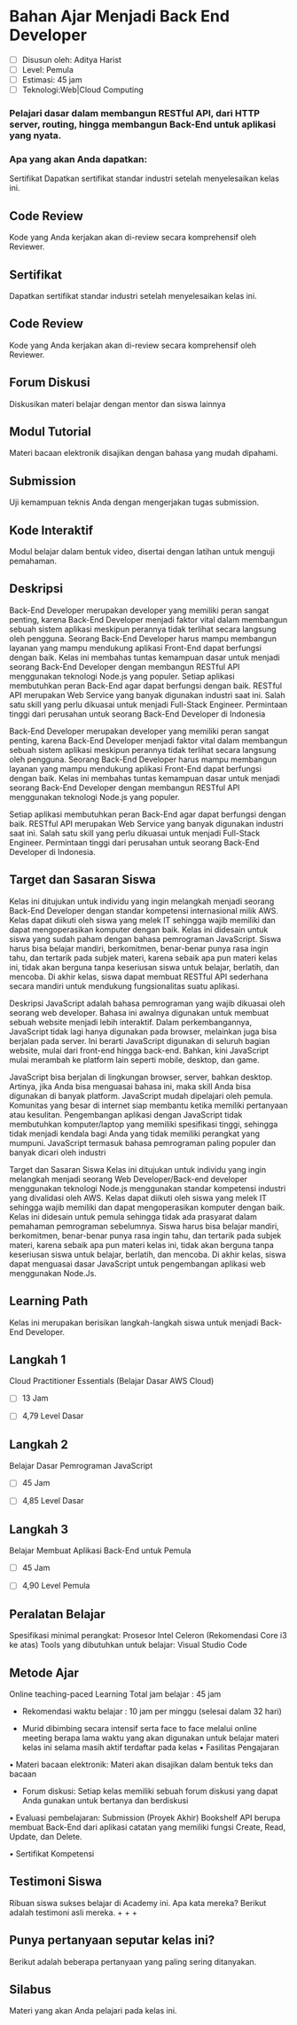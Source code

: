 # Bahan Ajar Menjadi Back End Developer

- [ ] Disusun oleh: Aditya Harist
- [ ] Level: Pemula 
- [ ] Estimasi: 45 jam
- [ ] Teknologi:Web|Cloud Computing

### Pelajari dasar dalam membangun RESTful API, dari HTTP server, routing, hingga membangun Back-End untuk aplikasi yang nyata.

### Apa yang akan Anda dapatkan:
Sertifikat
Dapatkan sertifikat standar industri setelah menyelesaikan kelas ini.

## Code Review
Kode yang Anda kerjakan akan di-review secara komprehensif oleh Reviewer.

## Sertifikat
Dapatkan sertifikat standar industri setelah menyelesaikan kelas ini.

## Code Review
Kode yang Anda kerjakan akan di-review secara komprehensif oleh Reviewer.

## Forum Diskusi
Diskusikan materi belajar dengan mentor dan siswa lainnya

## Modul Tutorial
Materi bacaan elektronik disajikan dengan bahasa yang mudah dipahami.

## Submission
Uji kemampuan teknis Anda dengan mengerjakan tugas submission.

## Kode Interaktif
Modul belajar dalam bentuk video, disertai dengan latihan untuk menguji pemahaman.

## Deskripsi
Back-End Developer merupakan developer yang memiliki peran sangat penting, karena Back-End Developer menjadi faktor vital dalam membangun sebuah sistem aplikasi meskipun perannya tidak terlihat secara langsung oleh pengguna. Seorang Back-End Developer harus mampu membangun layanan yang mampu mendukung aplikasi Front-End dapat berfungsi dengan baik. Kelas ini membahas tuntas kemampuan dasar untuk menjadi seorang Back-End Developer dengan membangun RESTful API menggunakan teknologi Node.js yang populer.
Setiap aplikasi membutuhkan peran Back-End agar dapat berfungsi dengan baik.
RESTful API merupakan Web Service yang banyak digunakan industri saat ini.
Salah satu skill yang perlu dikuasai untuk menjadi Full-Stack Engineer.
Permintaan tinggi dari perusahan untuk seorang Back-End Developer di Indonesia

Back-End Developer merupakan developer yang memiliki peran sangat penting, karena Back-End Developer menjadi faktor vital dalam membangun sebuah sistem aplikasi meskipun perannya tidak terlihat secara langsung oleh pengguna. Seorang Back-End Developer harus mampu membangun layanan yang mampu mendukung aplikasi Front-End dapat berfungsi dengan baik. Kelas ini membahas tuntas kemampuan dasar untuk menjadi seorang Back-End Developer dengan membangun RESTful API menggunakan teknologi Node.js yang populer.

Setiap aplikasi membutuhkan peran Back-End agar dapat berfungsi dengan baik.
RESTful API merupakan Web Service yang banyak digunakan industri saat ini.
Salah satu skill yang perlu dikuasai untuk menjadi Full-Stack Engineer.
Permintaan tinggi dari perusahan untuk seorang Back-End Developer di Indonesia.

## Target dan Sasaran Siswa
Kelas ini ditujukan untuk individu yang ingin melangkah menjadi seorang Back-End Developer dengan standar kompetensi internasional milik AWS.
Kelas dapat diikuti oleh siswa yang melek IT sehingga wajib memiliki dan dapat mengoperasikan komputer dengan baik.
Kelas ini didesain untuk siswa yang sudah paham dengan bahasa pemrograman JavaScript.
Siswa harus bisa belajar mandiri, berkomitmen, benar-benar punya rasa ingin tahu, dan tertarik pada subjek materi, karena sebaik apa pun materi kelas ini, tidak akan berguna tanpa keseriusan siswa untuk belajar, berlatih, dan mencoba.
Di akhir kelas, siswa dapat membuat RESTful API sederhana secara mandiri untuk mendukung fungsionalitas suatu aplikasi.

Deskripsi
JavaScript adalah bahasa pemrograman yang wajib dikuasai oleh seorang web developer. Bahasa ini awalnya digunakan untuk membuat sebuah website menjadi lebih interaktif. Dalam perkembangannya, JavaScript tidak lagi hanya digunakan pada browser, melainkan juga bisa berjalan pada server. Ini berarti JavaScript digunakan di seluruh bagian website, mulai dari front-end hingga back-end. Bahkan, kini JavaScript mulai merambah ke platform lain seperti mobile, desktop, dan game.

JavaScript bisa berjalan di lingkungan browser, server, bahkan desktop. Artinya, jika Anda bisa menguasai bahasa ini, maka skill Anda bisa digunakan di banyak platform.
JavaScript mudah dipelajari oleh pemula. Komunitas yang besar di internet siap membantu ketika memiliki pertanyaan atau kesulitan.
Pengembangan aplikasi dengan JavaScript tidak membutuhkan komputer/laptop yang memiliki spesifikasi tinggi, sehingga tidak menjadi kendala bagi Anda yang tidak memiliki perangkat yang mumpuni.
JavaScript termasuk bahasa pemrograman paling populer dan banyak dicari oleh industri


Target dan Sasaran Siswa
Kelas ini ditujukan untuk individu yang ingin melangkah menjadi seorang Web Developer/Back-end developer menggunakan teknologi Node.js menggunakan standar kompetensi industri yang divalidasi oleh AWS.
Kelas dapat diikuti oleh siswa yang melek IT sehingga wajib memiliki dan dapat mengoperasikan komputer dengan baik.
Kelas ini didesain untuk pemula sehingga tidak ada prasyarat dalam pemahaman pemrograman sebelumnya.
Siswa harus bisa belajar mandiri, berkomitmen, benar-benar punya rasa ingin tahu, dan tertarik pada subjek materi, karena sebaik apa pun materi kelas ini, tidak akan berguna tanpa keseriusan siswa untuk belajar, berlatih, dan mencoba.
Di akhir kelas, siswa dapat menguasai dasar JavaScript untuk pengembangan aplikasi web menggunakan Node.Js.
 

## Learning Path
Kelas ini merupakan berisikan langkah-langkah siswa untuk menjadi Back-End Developer.

## Langkah 1
Cloud Practitioner Essentials (Belajar Dasar AWS Cloud)
- [ ] 13 Jam
- [ ] 4,79
Level Dasar
 

## Langkah 2
Belajar Dasar Pemrograman JavaScript
- [ ] 45 Jam
- [ ] 4,85
Level Dasar


## Langkah 3
Belajar Membuat Aplikasi Back-End untuk Pemula
- [ ] 45 Jam
- [ ] 4,90
Level Pemula


## Peralatan Belajar
Spesifikasi minimal perangkat:
Prosesor
Intel Celeron (Rekomendasi Core i3 ke atas)
Tools yang dibutuhkan untuk belajar:
Visual Studio Code


## Metode Ajar
Online teaching-paced Learning
Total jam belajar : 45 jam

- Rekomendasi waktu belajar : 10 jam per minggu
(selesai dalam 32 hari)

- Murid dibimbing secara intensif serta face to face melalui online meeting berapa lama waktu yang akan digunakan untuk belajar materi kelas ini selama masih aktif terdaftar pada kelas
• Fasilitas Pengajaran

• Materi bacaan elektronik: Materi akan disajikan dalam bentuk teks dan bacaan

- Forum diskusi: Setiap kelas memiliki sebuah forum diskusi yang dapat Anda gunakan untuk bertanya dan berdiskusi

• Evaluasi pembelajaran: Submission (Proyek Akhir) Bookshelf API berupa membuat Back-End dari aplikasi catatan yang memiliki fungsi Create, Read, Update, dan Delete.

• Sertifikat Kompetensi


## Testimoni Siswa
Ribuan siswa sukses belajar di Academy ini. Apa kata mereka? Berikut adalah testimoni asli mereka.
+
+
+

## Punya pertanyaan seputar kelas ini?
Berikut adalah beberapa pertanyaan yang paling sering ditanyakan.

## Silabus
Materi yang akan Anda pelajari pada kelas ini.
